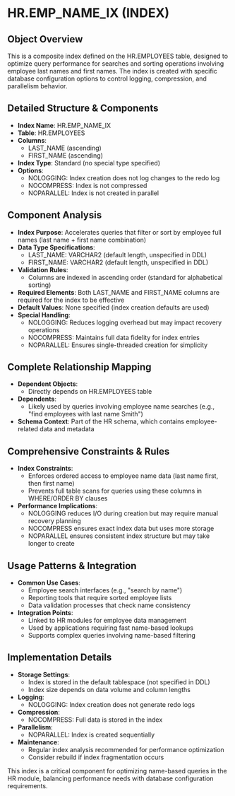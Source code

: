 # HR.EMP_NAME_IX (INDEX)

## Object Overview
This is a composite index defined on the HR.EMPLOYEES table, designed to optimize query performance for searches and sorting operations involving employee last names and first names. The index is created with specific database configuration options to control logging, compression, and parallelism behavior.

## Detailed Structure & Components
- **Index Name**: HR.EMP_NAME_IX
- **Table**: HR.EMPLOYEES
- **Columns**: 
  - LAST_NAME (ascending)
  - FIRST_NAME (ascending)
- **Index Type**: Standard (no special type specified)
- **Options**:
  - NOLOGGING: Index creation does not log changes to the redo log
  - NOCOMPRESS: Index is not compressed
  - NOPARALLEL: Index is not created in parallel

## Component Analysis
- **Index Purpose**: Accelerates queries that filter or sort by employee full names (last name + first name combination)
- **Data Type Specifications**: 
  - LAST_NAME: VARCHAR2 (default length, unspecified in DDL)
  - FIRST_NAME: VARCHAR2 (default length, unspecified in DDL)
- **Validation Rules**: 
  - Columns are indexed in ascending order (standard for alphabetical sorting)
- **Required Elements**: Both LAST_NAME and FIRST_NAME columns are required for the index to be effective
- **Default Values**: None specified (index creation defaults are used)
- **Special Handling**: 
  - NOLOGGING: Reduces logging overhead but may impact recovery operations
  - NOCOMPRESS: Maintains full data fidelity for index entries
  - NOPARALLEL: Ensures single-threaded creation for simplicity

## Complete Relationship Mapping
- **Dependent Objects**: 
  - Directly depends on HR.EMPLOYEES table
- **Dependents**: 
  - Likely used by queries involving employee name searches (e.g., "find employees with last name Smith")
- **Schema Context**: Part of the HR schema, which contains employee-related data and metadata

## Comprehensive Constraints & Rules
- **Index Constraints**: 
  - Enforces ordered access to employee name data (last name first, then first name)
  - Prevents full table scans for queries using these columns in WHERE/ORDER BY clauses
- **Performance Implications**: 
  - NOLOGGING reduces I/O during creation but may require manual recovery planning
  - NOCOMPRESS ensures exact index data but uses more storage
  - NOPARALLEL ensures consistent index structure but may take longer to create

## Usage Patterns & Integration
- **Common Use Cases**: 
  - Employee search interfaces (e.g., "search by name")
  - Reporting tools that require sorted employee lists
  - Data validation processes that check name consistency
- **Integration Points**: 
  - Linked to HR modules for employee data management
  - Used by applications requiring fast name-based lookups
  - Supports complex queries involving name-based filtering

## Implementation Details
- **Storage Settings**: 
  - Index is stored in the default tablespace (not specified in DDL)
  - Index size depends on data volume and column lengths
- **Logging**: 
  - NOLOGGING: Index creation does not generate redo logs
- **Compression**: 
  - NOCOMPRESS: Full data is stored in the index
- **Parallelism**: 
  - NOPARALLEL: Index is created sequentially
- **Maintenance**: 
  - Regular index analysis recommended for performance optimization
  - Consider rebuild if index fragmentation occurs

This index is a critical component for optimizing name-based queries in the HR module, balancing performance needs with database configuration requirements.